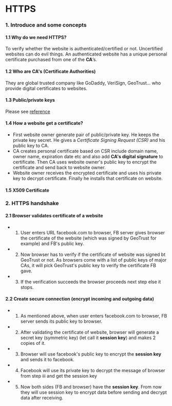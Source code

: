 # HTTPS

### 1. Introduce and some concepts
#### 1.1 Why do we need HTTPS?
To verify whether the website is authenticated/certified or not. Uncertified websites can do evil things. An authenticated website has a unique personal certificate purchased from one of the **CA**’s.

#### 1.2 Who are CA's (Certificate Authorities)
They are global trusted company like GoDaddy, VeriSign, GeoTrust... who provide digital certificates to websites.

#### 1.3 Public/private keys
Please see [reference](https://github.com/VanTamNguyen/Java-Backend/blob/master/security.md#0-asymmetric-public-key-encryption-and-digital-signatures)

#### 1.4 How a website get a certificate?
* First website owner generate pair of public/private key. He keeps the private key secret. He gives a *Certificate Signing Request (CSR)* and his public key to CA.
* CA creates personal certificate based on CSR include domain name, owner name, expiration date etc and also add **CA's digital signature** to certificate. Then CA uses website owner's public key to encrypt the certificate and send back to website owner.
* Website owner receives the encrypted certificate and uses his private key to decrypt certificate. Finally he installs that certificate on website.

#### 1.5 X509 Certificate

### 2. HTTPS handshake
#### 2.1 Browser validates certificate of a website
* 1. User enters URL facebook.com to browser, FB server gives browser the certificate of the website (which was signed by GeoTrust for example) and FB's public key.
* 2. Now browser has to verify if the certificate of website was signed bt GeoTrust or not. As browsers come with a list of public keys of major CAs, it will pick GeoTrust's public key to verify the certificate FB gave.
* 3. If the verification succeeds the browser proceeds next step else it stops.


#### 2.2 Create secure connection (encrypt incoming and outgoing data)
* 1. As mentioned above, when user enters facebook.com to browser, FB server sends its public key to browser.
* 2. After validating the certificate of website, browser will generate a secret key (symmetric key) (let call it **session key**) and makes 2 copies of it.
* 3. Browser will use facebook's public key to encrypt the **session key** and sends it to facebook.
* 4. Facebook will use its private key to decrypt the message of browser from step iii and get the session key
* 5. Now both sides (FB and browser) have the **session key**. From now they will use session key to encrypt data before sending and decrypt data after receiving.
